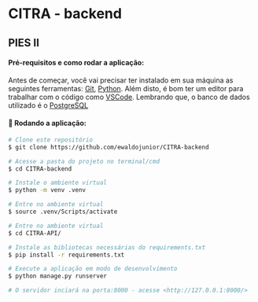 
# CITRA - backend
## PIES II


#### Pré-requisitos e como rodar a aplicação:

Antes de começar, você vai precisar ter instalado em sua máquina as seguintes ferramentas:
[Git](https://git-scm.com), [Python](https://www.python.org). 
Além disto, é bom ter um editor para trabalhar com o código como [VSCode](https://code.visualstudio.com/).
Lembrando que, o banco de dados utilizado é o [PostgreSQL](https://www.postgresql.org/)

#### 🎲 Rodando a aplicação:

```bash
# Clone este repositório
$ git clone https://github.com/ewaldojunior/CITRA-backend

# Acesse a pasta do projeto no terminal/cmd
$ cd CITRA-backend

# Instale o ambiente virtual
$ python -m venv .venv

# Entre no ambiente virtual
$ source .venv/Scripts/activate

# Entre no ambiente virtual
$ cd CITRA-API/

# Instale as bibliotecas necessárias do requirements.txt
$ pip install -r requirements.txt

# Execute a aplicação em modo de desenvolvimento
$ python manage.py runserver

# O servidor inciará na porta:8000 - acesse <http://127.0.0.1:8000/>
```




